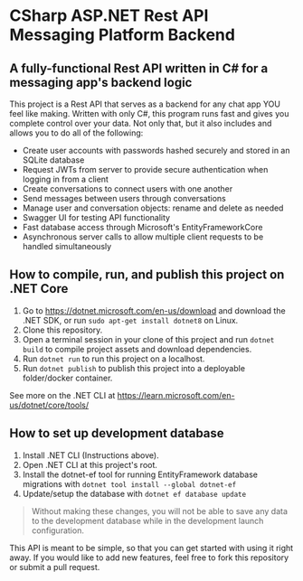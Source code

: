 # CSharp ASP.NET Rest API Messaging Platform Backend

## A fully-functional Rest API written in C# for a messaging app's backend logic

This project is a Rest API that serves as a backend for any chat app YOU feel like
making. Written with only C#, this program runs fast and gives you complete control
over your data. Not only that, but it also includes and allows you to do all of the
following:

* Create user accounts with passwords hashed securely and stored in an SQLite database
* Request JWTs from server to provide secure authentication when logging in from a client
* Create conversations to connect users with one another
* Send messages between users through conversations
* Manage user and conversation objects: rename and delete as needed
* Swagger UI for testing API functionality
* Fast database access through Microsoft's EntityFrameworkCore
* Asynchronous server calls to allow multiple client requests to be handled simultaneously

## How to compile, run, and publish this project on .NET Core
1. Go to https://dotnet.microsoft.com/en-us/download and download the .NET SDK, or
   run `sudo apt-get install dotnet8` on Linux.
3. Clone this repository.
4. Open a terminal session in your clone of this project and run `dotnet build` to compile
   project assets and download dependencies. 
6. Run `dotnet run` to run this project on a localhost.
7. Run `dotnet publish` to publish this project into a deployable folder/docker container.

See more on the .NET CLI at https://learn.microsoft.com/en-us/dotnet/core/tools/

## How to set up development database
1. Install .NET CLI (Instructions above).
2. Open .NET CLI at this project's root.
3. Install the dotnet-ef tool for running EntityFramework database migrations with
   `dotnet tool install --global dotnet-ef`
4. Update/setup the database with `dotnet ef database update`
> Without making these changes, you will not be able to save any data to the development database
>  while in the development launch configuration.

This API is meant to be simple, so that you can get started with using it right away. 
If you would like to add new features, feel free to fork this repository or submit 
a pull request. 
